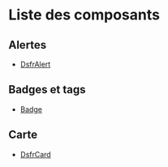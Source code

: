 # Liste des composants

## Alertes

- [DsfrAlert](./composants/DsfrAlert)

## Badges et tags

- [Badge](./composants/DsfrBadge)

## Carte

- [DsfrCard](./composants/DsfrCard)
